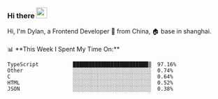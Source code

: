 ### Hi there <img src="https://media.giphy.com/media/hvRJCLFzcasrR4ia7z/giphy.gif" width="25px">

<!-- ![visitors](https://visitor-badge.glitch.me/badge?page_id=dislfyer.dislfyer) --!>

Hi, I'm Dylan, a Frontend Developer 🚀 from China, 🏠 base in shanghai.
<br/>
<br/>

📊 **This Week I Spent My Time On:**


<!--START_SECTION:waka-->

```text
TypeScript           ████████████████████████▒  97.16%
Other                ░░░░░░░░░░░░░░░░░░░░░░░░░  0.74%
C                    ░░░░░░░░░░░░░░░░░░░░░░░░░  0.64%
HTML                 ░░░░░░░░░░░░░░░░░░░░░░░░░  0.52%
JSON                 ░░░░░░░░░░░░░░░░░░░░░░░░░  0.38%
```

<!--END_SECTION:waka-->

<!--
**About Me:**
 -->
